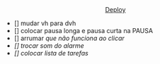 <div align="center">
  <a href="https://wangeloow.github.io/Pomodoro/">Deploy</a>
</div>

- [] mudar vh para dvh
- [] colocar pausa longa e pausa curta na PAUSA
- [] arrumar <i> que não funciona ao clicar
- [] trocar som do alarme
- [] colocar lista de tarefas
